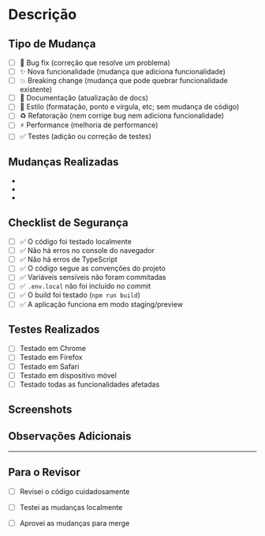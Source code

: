 # Descrição

<!-- Descreva resumidamente o que este PR faz -->

## Tipo de Mudança

<!-- Marque com [x] o que se aplica -->

- [ ] 🐛 Bug fix (correção que resolve um problema)
- [ ] ✨ Nova funcionalidade (mudança que adiciona funcionalidade)
- [ ] 💥 Breaking change (mudança que pode quebrar funcionalidade existente)
- [ ] 📝 Documentação (atualização de docs)
- [ ] 🎨 Estilo (formatação, ponto e vírgula, etc; sem mudança de código)
- [ ] ♻️ Refatoração (nem corrige bug nem adiciona funcionalidade)
- [ ] ⚡ Performance (melhoria de performance)
- [ ] ✅ Testes (adição ou correção de testes)

## Mudanças Realizadas

<!-- Liste as principais mudanças -->

- 
- 
- 

## Checklist de Segurança

<!-- Certifique-se de que todos os itens foram verificados -->

- [ ] ✅ O código foi testado localmente
- [ ] ✅ Não há erros no console do navegador
- [ ] ✅ Não há erros de TypeScript
- [ ] ✅ O código segue as convenções do projeto
- [ ] ✅ Variáveis sensíveis não foram commitadas
- [ ] ✅ `.env.local` não foi incluído no commit
- [ ] ✅ O build foi testado (`npm run build`)
- [ ] ✅ A aplicação funciona em modo staging/preview

## Testes Realizados

<!-- Descreva como testou as mudanças -->

- [ ] Testado em Chrome
- [ ] Testado em Firefox
- [ ] Testado em Safari
- [ ] Testado em dispositivo móvel
- [ ] Testado todas as funcionalidades afetadas

## Screenshots

<!-- Se aplicável, adicione screenshots das mudanças visuais -->

## Observações Adicionais

<!-- Qualquer informação adicional que os revisores devem saber -->

---

## Para o Revisor

- [ ] Revisei o código cuidadosamente
- [ ] Testei as mudanças localmente
- [ ] Aprovei as mudanças para merge

